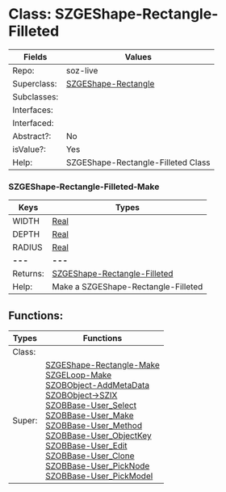 
# Class:	SZGEShape-Rectangle-Filleted

| Fields | Values |
| --------- | --------- |
| Repo: | soz-live |
| Superclass: | [SZGEShape-Rectangle](SZGEShape-Rectangle.html) |
| Subclasses: |  |
| Interfaces: |  |
| Interfaced: |  |
| Abstract?: | No |
| isValue?: | Yes |
| Help: | SZGEShape-Rectangle-Filleted Class |

### SZGEShape-Rectangle-Filleted-Make

| Keys | Types |
| --------- | --------- |
| WIDTH | [Real](Real.html) |
| DEPTH | [Real](Real.html) |
| RADIUS | [Real](Real.html) |
| **---** | **---** |
| Returns: | [SZGEShape-Rectangle-Filleted](SZGEShape-Rectangle-Filleted.html) |
| Help: | Make a SZGEShape-Rectangle-Filleted |


## Functions:

| Types | Functions |
| --------- | --------- |
| Class: |  |
| Super: | [SZGEShape-Rectangle-Make](SZGEShape-Rectangle.html) <br> [SZGELoop-Make](SZGELoop.html) <br> [SZOBObject-AddMetaData](SZOBObject.html) <br> [SZOBObject->SZIX](SZOBObject.html) <br> [SZOBBase-User_Select](SZOBBase.html) <br> [SZOBBase-User_Make](SZOBBase.html) <br> [SZOBBase-User_Method](SZOBBase.html) <br> [SZOBBase-User_ObjectKey](SZOBBase.html) <br> [SZOBBase-User_Edit](SZOBBase.html) <br> [SZOBBase-User_Clone](SZOBBase.html) <br> [SZOBBase-User_PickNode](SZOBBase.html) <br> [SZOBBase-User_PickModel](SZOBBase.html) |


